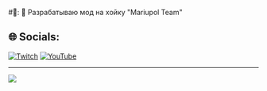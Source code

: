 #👋:
🔭 Разрабатываю мод на хойку "Mariupol Team"

## 🌐 Socials:
[![Twitch](https://img.shields.io/badge/Twitch-%239146FF.svg?logo=Twitch&logoColor=white)](https://twitch.tv/tanihejy) [![YouTube](https://img.shields.io/badge/YouTube-%23FF0000.svg?logo=YouTube&logoColor=white)](https://youtube.com/@tanihejy)

---
[![](https://visitcount.itsvg.in/api?id=tanihejy&icon=0&color=0)](https://visitcount.itsvg.in)

<!-- Proudly created with GPRM ( https://gprm.itsvg.in ) -->
